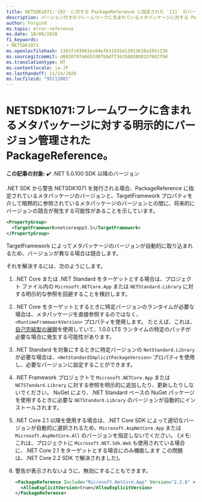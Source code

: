```yaml
---
title: NETSDK1071:'{0}' に対する PackageReference に指定された `{1}` のバージョン。
description: バージョン付きのフレームワークに含まれているメタパッケージに対する PackageReference の問題を解決する方法。
author: Forgind
ms.topic: error-reference
ms.date: 10/09/2020
f1_keywords:
- NETSDK1071
ms.openlocfilehash: 1381fc63941ec04efb31035d13913620a195c236
ms.sourcegitcommit: d8020797a6657d0fbbdff362b80300815f682f94
ms.translationtype: HT
ms.contentlocale: ja-JP
ms.lasthandoff: 11/24/2020
ms.locfileid: "95713081"
---
```

# <a name="netsdk1071-explicitly-versioned-packagereference-to-a-metapackage-that-would-be-included-with-the-framework"></a>NETSDK1071:フレームワークに含まれるメタパッケージに対する明示的にバージョン管理された PackageReference。

**この記事の対象:**  ✔️ .NET 5.0.100 SDK 以降のバージョン

.NET SDK から警告 NETSDK1071 を発行される場合、PackageReference に指定されているメタパッケージのバージョンと、TargetFramework プロパティを介して暗黙的に参照されているメタパッケージのバージョンとの間に、将来的にバージョンの競合が発生する可能性があることを示しています。

```xml
<PropertyGroup>
  <TargetFramework>netcoreapp3.1</TargetFramework>
</PropertyGroup>
```

TargetFramework によってメタパッケージのバージョンが自動的に取り込まれるため、バージョンが異なる場合は競合します。

それを解決するには、次のようにします。

1. .NET Core または .NET Standard をターゲットとする場合は、プロジェクト ファイル内の `Microsoft.NETCore.App` または `NETStandard.Library` に対する明示的な参照を回避することを検討します。
2. .NET Core をターゲットとするときに特定バージョンのランタイムが必要な場合は、メタパッケージを直接参照するのではなく、`<RuntimeFrameworkVersion>` プロパティを使用します。 たとえば、これは、[自己完結型の展開](../../deploying/index.md#publish-self-contained)を使用していて、1.0.0 LTS ランタイムの特定のパッチが必要な場合に発生する可能性があります。
3. .NET Standard を対象にするときに特定バージョンの `NetStandard.Library` が必要な場合は、`<NetStandardImplicitPackageVersion>` プロパティを使用し、必要なバージョンに設定することができます。
4. .NET Framework プロジェクトで `Microsoft.NETCore.App` または `NETSTandard.Library` に対する参照を明示的に追加したり、更新したりしないでください。 NuGet により、.NET Standard ベースの NuGet パッケージを使用するときに必要な `NETStandard.Library` のバージョンが自動的にインストールされます。
5. .NET Core 2.1 以降を使用する場合は、.NET Core SDK によって適切なバージョンが自動的に選択されるため、`Microsoft.AspNetCore.App` または `Microsoft.AspNetCore.All` のバージョンを指定しないでください。 (メモ: これは、プロジェクトに `Microsoft.NET.Sdk.Web` も使用されている場合に、.NET Core 2.1 をターゲットとする場合にのみ機能します この問題は、.NET Core 2.2 SDK で解決されました)。
6. 警告が表示されないように、無効にすることもできます。

   ```xml
   <PackageReference Include="Microsoft.NetCore.App" Version="2.2.8" >
     <AllowExplicitVersion>true</AllowExplicitVersion>
   </PackageReference>
   ```
